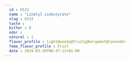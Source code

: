 ```yaml
---
  id : 6532
  name : "Linalyl isobutyrate"
  slug : 6532
  taste : 
  bitter : 0
  odor : 
  natural : 1
  flavor_profile : light@woody@fruity@bergamot@lavender
  fema_flavor_profile : Fruit
  date : 2019-03-26T08:47:11+01:00
---
```



